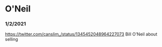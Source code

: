 # O'Neil


### 1/2/2021
https://twitter.com/canslim_/status/1345452048964227073
Bill O'Neil about selling
